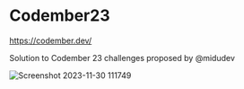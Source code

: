 # Codember23

https://codember.dev/ 

Solution to Codember 23 challenges proposed by @midudev


![Screenshot 2023-11-30 111749](https://github.com/sergitxu/Codember23/assets/16776855/dfbee7df-8058-4199-816e-8d0d62938948)

